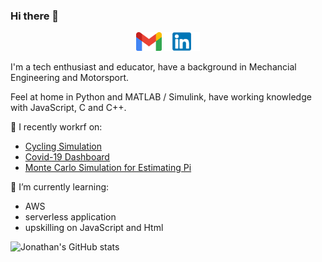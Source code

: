 ### Hi there 👋

<p align='center'>
<a href="mailto:jonathan@cychow.co.uk"><img height="30" src="https://github.com/jonathancychow/jonathancychow/blob/main/icon/gmail.png?raw=true"></a>
<a href="https://www.linkedin.com/in/jonathan-chow-b370b276/"><img height="30" src="https://github.com/jonathancychow/jonathancychow/blob/main/icon/linkedin.png?raw=true"></a>
</p>



I'm a tech enthusiast and educator, have a background in Mechancial Engineering and Motorsport. 

Feel at home in Python and MATLAB / Simulink, have working knowledge with JavaScript, C and C++. 

🔭 I recently workrf on:
- [Cycling Simulation](http://cycle.us-east-2.elasticbeanstalk.com/) 
- [Covid-19 Dashboard](https://covid19-uk-surrey.herokuapp.com/)
- [Monte Carlo Simulation for Estimating Pi](https://mybinder.org/v2/gh/jonathancychow/Monte_Carlo_Simulation_for_Estimating_pi/master?filepath=src%2Festimate_pi_notebook.ipynb)



🌱 I’m currently learning: 
- AWS
- serverless application 
- upskilling on JavaScript and Html

![Jonathan's GitHub stats](https://github-readme-stats.vercel.app/api?username=jonathancychow&show_icons=true&theme=vue)

<!--
**jonathancychow/jonathancychow** is a ✨ _special_ ✨ repository because its `README.md` (this file) appears on your GitHub profile.

Here are some ideas to get you started:

- 🔭 I’m currently working on ...
- 🌱 I’m currently learning ...
- 👯 I’m looking to collaborate on ...
- 🤔 I’m looking for help with ...
- 💬 Ask me about ...
- 📫 How to reach me: ...
- 😄 Pronouns: ...
- ⚡ Fun fact: ...
-->
